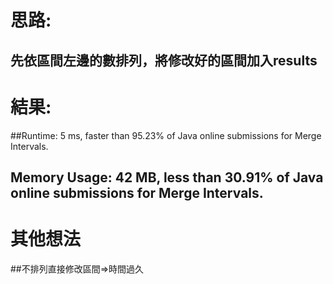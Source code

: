 # 思路: 
## 先依區間左邊的數排列，將修改好的區間加入results
# 結果:
##Runtime: 5 ms, faster than 95.23% of Java online submissions for Merge Intervals.
## Memory Usage: 42 MB, less than 30.91% of Java online submissions for Merge Intervals.
# 其他想法
##不排列直接修改區間=>時間過久